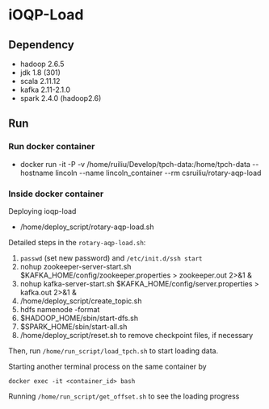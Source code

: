 # iOQP-Load #

## Dependency ##

+ hadoop 2.6.5
+ jdk 1.8 (301)
+ scala 2.11.12
+ kafka 2.11-2.1.0
+ spark 2.4.0 (hadoop2.6)

## Run ##

### Run docker container ### 

+ docker run -it -P -v /home/ruiliu/Develop/tpch-data:/home/tpch-data --hostname lincoln --name lincoln_container --rm csruiliu/rotary-aqp-load 

### Inside docker container ### 

Deploying ioqp-load

+ /home/deploy_script/rotary-aqp-load.sh

Detailed steps in the `rotary-aqp-load.sh`:

1. `passwd` (set new password) and `/etc/init.d/ssh start`
2. nohup zookeeper-server-start.sh $KAFKA_HOME/config/zookeeper.properties > zookeeper.out 2>&1 &
3. nohup kafka-server-start.sh $KAFKA_HOME/config/server.properties > kafka.out 2>&1 &
4. /home/deploy_script/create_topic.sh
5. hdfs namenode -format
6. $HADOOP_HOME/sbin/start-dfs.sh
7. $SPARK_HOME/sbin/start-all.sh
8. /home/deploy_script/reset.sh to remove checkpoint files, if necessary

Then, run `/home/run_script/load_tpch.sh` to start loading data.

Starting another terminal process on the same container by

```
docker exec -it <container_id> bash
```

Running `/home/run_script/get_offset.sh` to see the loading progress 
